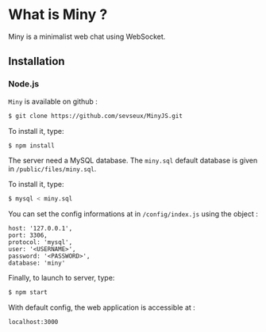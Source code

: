 # What is Miny ?

Miny is a minimalist web chat using WebSocket.

## Installation

### Node.js

`Miny` is available on github :

```sh
$ git clone https://github.com/sevseux/MinyJS.git
```

To install it, type:

```sh
$ npm install
```

The server need a MySQL database. The `miny.sql` default database is given in `/public/files/miny.sql`.

To install it, type:

```sh
$ mysql < miny.sql
```

You can set the config informations at in `/config/index.js` using the object : 

    host: '127.0.0.1',
    port: 3306,
    protocol: 'mysql',
    user: '<USERNAME>',
    password: '<PASSWORD>',
    database: 'miny'

Finally, to launch to server, type:

```sh
$ npm start
```

With default config, the web application is accessible at : 

```url
localhost:3000
```
